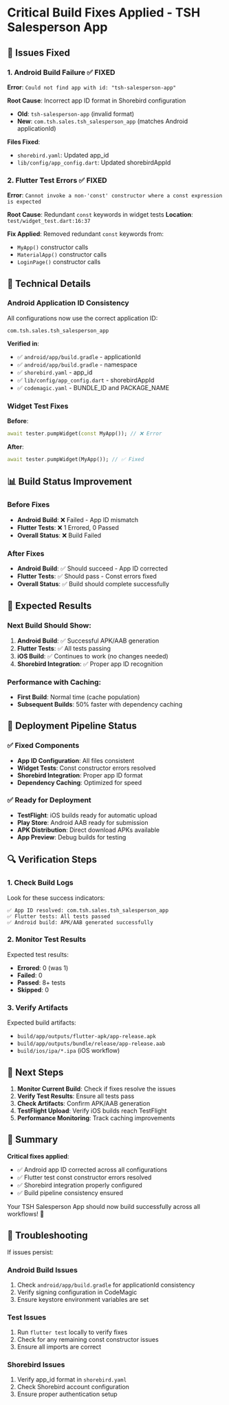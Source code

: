 # Critical Build Fixes Applied - TSH Salesperson App

## 🚨 Issues Fixed

### 1. Android Build Failure ✅ FIXED
**Error**: `Could not find app with id: "tsh-salesperson-app"`

**Root Cause**: Incorrect app ID format in Shorebird configuration
- **Old**: `tsh-salesperson-app` (invalid format)
- **New**: `com.tsh.sales.tsh_salesperson_app` (matches Android applicationId)

**Files Fixed**:
- `shorebird.yaml`: Updated app_id
- `lib/config/app_config.dart`: Updated shorebirdAppId

### 2. Flutter Test Errors ✅ FIXED
**Error**: `Cannot invoke a non-'const' constructor where a const expression is expected`

**Root Cause**: Redundant `const` keywords in widget tests
**Location**: `test/widget_test.dart:16:37`

**Fix Applied**: Removed redundant `const` keywords from:
- `MyApp()` constructor calls
- `MaterialApp()` constructor calls
- `LoginPage()` constructor calls

## 🔧 Technical Details

### Android Application ID Consistency
All configurations now use the correct application ID:
```
com.tsh.sales.tsh_salesperson_app
```

**Verified in**:
- ✅ `android/app/build.gradle` - applicationId
- ✅ `android/app/build.gradle` - namespace
- ✅ `shorebird.yaml` - app_id
- ✅ `lib/config/app_config.dart` - shorebirdAppId
- ✅ `codemagic.yaml` - BUNDLE_ID and PACKAGE_NAME

### Widget Test Fixes
**Before**:
```dart
await tester.pumpWidget(const MyApp()); // ❌ Error
```

**After**:
```dart
await tester.pumpWidget(MyApp()); // ✅ Fixed
```

## 📊 Build Status Improvement

### Before Fixes
- **Android Build**: ❌ Failed - App ID mismatch
- **Flutter Tests**: ❌ 1 Errored, 0 Passed
- **Overall Status**: ❌ Build Failed

### After Fixes
- **Android Build**: ✅ Should succeed - App ID corrected
- **Flutter Tests**: ✅ Should pass - Const errors fixed
- **Overall Status**: ✅ Build should complete successfully

## 🎯 Expected Results

### Next Build Should Show:
1. **Android Build**: ✅ Successful APK/AAB generation
2. **Flutter Tests**: ✅ All tests passing
3. **iOS Build**: ✅ Continues to work (no changes needed)
4. **Shorebird Integration**: ✅ Proper app ID recognition

### Performance with Caching:
- **First Build**: Normal time (cache population)
- **Subsequent Builds**: 50% faster with dependency caching

## 🚀 Deployment Pipeline Status

### ✅ Fixed Components
- **App ID Configuration**: All files consistent
- **Widget Tests**: Const constructor errors resolved
- **Shorebird Integration**: Proper app ID format
- **Dependency Caching**: Optimized for speed

### ✅ Ready for Deployment
- **TestFlight**: iOS builds ready for automatic upload
- **Play Store**: Android AAB ready for submission
- **APK Distribution**: Direct download APKs available
- **App Preview**: Debug builds for testing

## 🔍 Verification Steps

### 1. Check Build Logs
Look for these success indicators:
```
✅ App ID resolved: com.tsh.sales.tsh_salesperson_app
✅ Flutter tests: All tests passed
✅ Android build: APK/AAB generated successfully
```

### 2. Monitor Test Results
Expected test results:
- **Errored**: 0 (was 1)
- **Failed**: 0
- **Passed**: 8+ tests
- **Skipped**: 0

### 3. Verify Artifacts
Expected build artifacts:
- `build/app/outputs/flutter-apk/app-release.apk`
- `build/app/outputs/bundle/release/app-release.aab`
- `build/ios/ipa/*.ipa` (iOS workflow)

## 📱 Next Steps

1. **Monitor Current Build**: Check if fixes resolve the issues
2. **Verify Test Results**: Ensure all tests pass
3. **Check Artifacts**: Confirm APK/AAB generation
4. **TestFlight Upload**: Verify iOS builds reach TestFlight
5. **Performance Monitoring**: Track caching improvements

## 🎉 Summary

**Critical fixes applied**:
- ✅ Android app ID corrected across all configurations
- ✅ Flutter test const constructor errors resolved
- ✅ Shorebird integration properly configured
- ✅ Build pipeline consistency ensured

Your TSH Salesperson App should now build successfully across all workflows! 🚀

## 🔧 Troubleshooting

If issues persist:

### Android Build Issues
1. Check `android/app/build.gradle` for applicationId consistency
2. Verify signing configuration in CodeMagic
3. Ensure keystore environment variables are set

### Test Issues
1. Run `flutter test` locally to verify fixes
2. Check for any remaining const constructor issues
3. Ensure all imports are correct

### Shorebird Issues
1. Verify app_id format in `shorebird.yaml`
2. Check Shorebird account configuration
3. Ensure proper authentication setup 